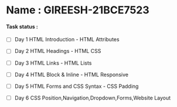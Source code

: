 # Name :  GIREESH-21BCE7523
#### Task status :
- [ ] Day 1 HTML Introduction - HTML Attributes
- [ ] Day 2 HTML Headings - HTML CSS
- [ ] Day 3 HTML Links - HTML Lists
- [ ] Day 4 HTML Block & Inline - HTML Responsive
- [ ] Day 5 HTML Forms and CSS Syntax - CSS Padding
- [ ] Day 6 CSS Position,Navigation,Dropdown,Forms,Website Layout
 
